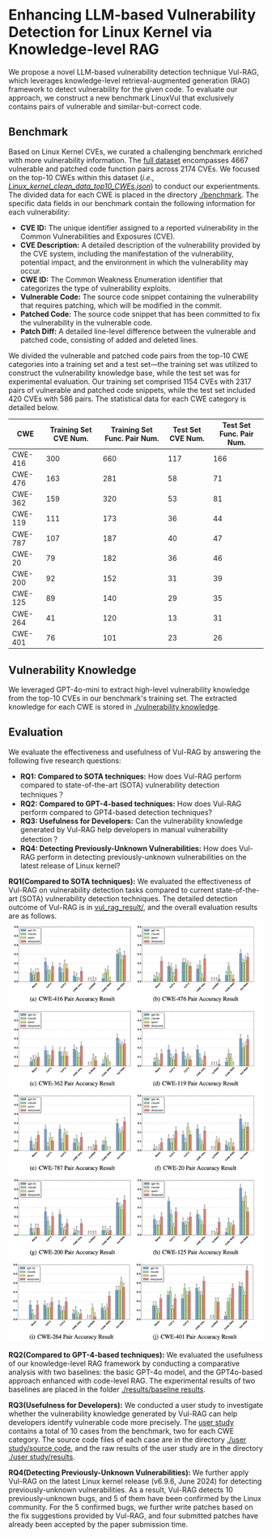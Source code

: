 # Enhancing LLM-based Vulnerability Detection for Linux Kernel via Knowledge-level RAG

We propose a novel LLM-based vulnerability detection technique Vul-RAG, which leverages knowledge-level retrieval-augmented generation (RAG) framework to detect vulnerability for the given code. To evaluate our approach, we construct a new benchmark LinuxVul that exclusively contains pairs of vulnerable and similar-but-correct code.

## Benchmark

Based on Linux Kernel CVEs, we curated a challenging benchmark enriched with more vulnerability information. The [full dataset](./dataset/Linux_kernel_clean_data.json) encompasses 4667 vulnerable and patched code function pairs across 2174 CVEs. We focused on the top-10 CWEs within this dataset (*i.e., [Linux_kernel_clean_data_top10_CWEs.json](./dataset/Linux_kernel_clean_data_top10_CWEs.json)*) to conduct our experientments. The divided data for each CWE is placed in the directory [./benchmark](./benchmark/). The specific data fields in our benchmark contain the following information for each vulnerability:

* **CVE ID:** The unique identifier assigned to a reported vulnerability in the Common Vulnerabilities and Exposures (CVE).
* **CVE Description:** A detailed description of the vulnerability provided by the CVE system, including the manifestation of the vulnerability, potential impact, and the environment in which the vulnerability may occur.
* **CWE ID:** The Common Weakness Enumeration identifier that categorizes the type of vulnerability exploits.
* **Vulnerable Code:** The source code snippet containing the vulnerability that requires patching, which will be modified in the commit.
* **Patched Code:** The source code snippet that has been committed to fix the vulnerability in the vulnerable code.
* **Patch Diff:** A detailed line-level difference between the vulnerable and patched code, consisting of added and deleted lines.

We divided the vulnerable and patched code pairs from the top-10 CWE categories into a training set and a test set—the training set was utilized to construct the vulnerability knowledge base, while the test set was for experimental evaluation. Our training set comprised 1154 CVEs with 2317 pairs of vulnerable and patched code snippets, while the test set included 420 CVEs with 586 pairs. The statistical data for each CWE category is detailed below.

| CWE      | Training Set CVE Num. | Training Set Func. Pair Num. | Test Set CVE Num. | Test Set Func. Pair Num. |
|----------|----------------------|------------------------------|-------------------|--------------------------|
| CWE-416  | 300                  | 660                          | 117               | 166                      |
| CWE-476  | 163                  | 281                          | 58                | 71                       |
| CWE-362  | 159                  | 320                          | 53                | 81                       |
| CWE-119  | 111                  | 173                          | 36                | 44                       |
| CWE-787  | 107                  | 187                          | 40                | 47                       |
| CWE-20   | 79                   | 182                          | 36                | 46                       |
| CWE-200  | 92                   | 152                          | 31                | 39                       |
| CWE-125  | 89                   | 140                          | 29                | 35                       |
| CWE-264  | 41                   | 120                          | 13                | 31                       |
| CWE-401  | 76                   | 101                          | 23                | 26                       |


## Vulnerability Knowledge

We leveraged GPT-4o-mini to extract high-level vulnerability knowledge from the top-10 CVEs in our benchmark's training set. The extracted knowledge for each CWE is stored in [./vulnerability knowledge](./vulnerability%20knowledge/).

## Evaluation

We evaluate the effectiveness and usefulness of Vul-RAG by answering the following five research questions:

* **RQ1: Compared to SOTA techniques:** How does Vul-RAG perform compared to state-of-the-art (SOTA) vulnerability detection techniques？
* **RQ2: Compared to GPT-4-based techniques:** How does Vul-RAG perform compared to GPT4-based detection techniques?
* **RQ3: Usefulness for Developers:** Can the vulnerability knowledge generated by Vul-RAG help developers in manual vulnerability detection？
* **RQ4: Detecting Previously-Unknown Vulnerabilities:** How does Vul-RAG perform in detecting previously-unknown vulnerabilities on the latest release of Linux kernel?

**RQ1(Compared to SOTA techniques):** We evaluated the effectiveness of Vul-RAG on vulnerability detection tasks compared to current state-of-the-art (SOTA) vulnerability detection techniques. The detailed detection outcome of Vul-RAG is in [vul_rag_result/](./results/vul-rag_result/), and the overall evaluation results are as follows.
![RQ1 result](images/RQ1%20result.png)

**RQ2(Compared to GPT-4-based techniques):** We evaluated the usefulness of our knowledge-level RAG framework by conducting a comparative analysis with two baselines: the basic GPT-4o model, and the GPT4o-based approach enhanced with code-level RAG. The experimental results of two baselines are placed in the folder [./results/baseline results](./results/baseline_results/).

**RQ3(Usefulness for Developers):** We conducted a user study to investigate whether the vulnerability knowledge generated by Vul-RAG can help developers identify vulnerable code more precisely. The [user study](./user%20study/user_study.json) contains a total of 10 cases from the benchmark, two for each CWE category. The source code files of each case are in the directory [./user study/source code](./user%20study/source%20code/), and the raw results of the user study are in the directory [./user study/results](./user%20study/results/).

**RQ4(Detecting Previously-Unknown Vulnerabilities):** We further apply Vul-RAG on the latest Linux kernel release (v6.9.6, June 2024) for detecting previously-unknown vulnerabilities. As a result, Vul-RAG detects 10 previously-unknown bugs, and 5 of them have been confirmed by the Linux community. For the 5 confirmed bugs, we further write patches based on the fix suggestions provided by Vul-RAG, and four submitted patches have already been accepted by the paper submission time.
